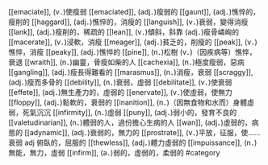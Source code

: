 [[emaciate]], (v．)使瘦弱 
[[emaciated]], (adj．)瘦弱的 
[[gaunt]], (adj．)憔悴的，瘦削的 
[[haggard]], (adj．)憔悴的，消瘦的 
[[languish]], (v．)衰弱，變得消瘦 
[[lank]], (adj．)瘦削的，稀疏的 
[[lean]], (v．)傾斜，斜靠 (adj．)瘦骨嶙峋的 
[[macerate]], (v．)浸軟，消瘦 
[[meager]], (adj．)貧乏的，削瘦的 
[[peak]], (v．)憔悴，消瘦 
[[peaky]], (adj．)憔悴的 
[[pine]], (n．)松樹 (v．)（因疾病等）憔悴，衰退 
[[wraith]], (n．)幽靈，骨瘦如柴的人 
[[cachexia]], (n．)極度瘦弱，惡病 
[[gangling]], (adj．)瘦長得難看的 
[[marasmus]], (n．)消瘦，衰弱 
[[scraggy]], (adj．)瘦而多骨的 
[[debility]], (n．)衰弱，虛弱 
[[debilitate]], (v．)使衰弱 
[[effete]], (adj．)無生產力的，虛弱的 
[[enervate]], (v．)使虛弱，使無力 
[[floppy]], (adj．)鬆軟的，衰弱的 
[[inanition]], (n．)（因無食物和水而）身體虛弱，死氣沉沉 
[[infirmity]], (n．)虛弱 
[[puny]], (adj．)弱小的，發育不良的 
[[valetudinarian]], (n．)體弱的人，過份擔心生病的人 
[[wan]], (adj．)虛弱的，病態的 
[[adynamic]], (adj．)衰弱的，無力的 
[[prostrate]], (v．)平放，征服，使……衰弱 adj 俯臥的，屈服的 
[[thewless]], (adj．)體力虛弱的 
[[impuissance]], (n．)無能，無力，虛弱 
[[infirm]], (a．)弱的，虛弱的，柔弱的 
#category
